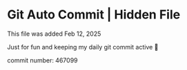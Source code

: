 # Git Auto Commit | Hidden File

This file was added Feb 12, 2025

Just for fun and keeping my daily git commit active 🤪

commit number: 467099
